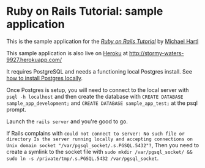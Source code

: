 # Ruby on Rails Tutorial: sample application

This is the sample application for the [*Ruby on Rails Tutorial*](http://railstutorial.org/) by [Michael Hartl](http://michaelhartl.com/)

This sample application is also live on [Heroku](http://heroku.com/) at http://stormy-waters-9927.herokuapp.com/

It requires PostgreSQL and needs a functioning local Postgres install. See [how to install Postgres locally](https://devcenter.heroku.com/articles/heroku-postgresql#local-setup).

Once Postgres is setup, you will need to connect to the local server with `psql -h localhost` and then create the database with `CREATE DATABASE sample_app_development;` and `CREATE DATABASE sample_app_test;` at the psql prompt.

Launch the `rails server` and you're good to go. 

If Rails complains  with `could not connect to server: No such file or directory Is the server running locally and accepting connections on Unix domain socket "/var/pgsql_socket/.s.PGSQL.5432"?`, Then you need to create a symlink to the socket file with `sudo mkdir /var/pgsql_socket/ && sudo ln -s /private/tmp/.s.PGSQL.5432 /var/pgsql_socket`.